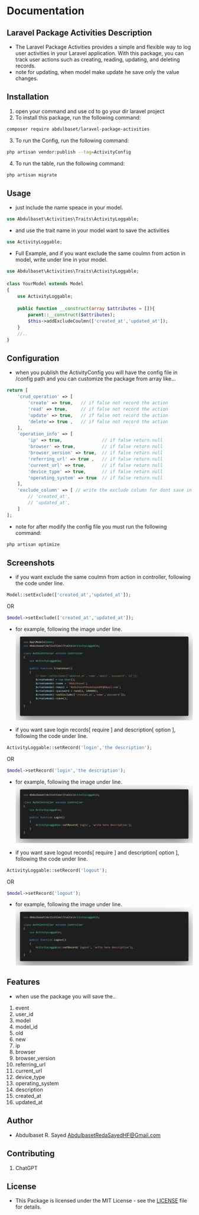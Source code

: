 # Documentation

## Laravel Package Activities Description
- The Laravel Package Activities provides a simple and flexible way to log user activities in your Laravel application. With this package, you can track user actions such as creating, reading, updating, and deleting records.
- note for updating, when model make update he save only the value changes.

## Installation
1. open your command and use cd to go your dir laravel project
2. To install this package, run the following command:
```bash
composer require abdulbaset/laravel-package-activities
```
3. To run the Config, run the following command:
```bash
php artisan vendor:publish --tag=ActivityConfig
```
4. To run the table, run the following command:
```bash
php artisan migrate
```
<!-- 4. To run the command for delete older activities, run the following command:
```bash
php artisan delete-older-activities
``` -->

## Usage
- just include the name speace in your model.
```php
use Abdulbaset\Activities\Traits\ActivityLoggable;
```
- and use the trait name in your model want to save the activities
```php
use ActivityLoggable;
```

- Full Example, and if you want exclude the same coulmn from action in model, write under line in your model.
```php
use Abdulbaset\Activities\Traits\ActivityLoggable;

class YourModel extends Model
{
    use ActivityLoggable;

    public function __construct(array $attributes = []){
        parent::__construct($attributes);
        $this->addExcludeCoulmn(['created_at','updated_at']);
    }
    //..
}
```

## Configuration
- when you publish the ActivityConfig you will have the config file in /config path and you can customize the package from array like...
```php
return [
    'crud_operation' => [
        'create' => true,   // if false not record the action
        'read' => true,     // if false not record the action
        'update' => true,   // if false not record the action
        'delete'=> true ,   // if false not record the action
    ],
    'operation_info' => [
        'ip' => true,               // if false return null
        'browser' => true,          // if false return null
        'browser_version' => true,  // if false return null
        'referring_url' => true ,   // if false return null
        'current_url' => true,      // if false return null
        'device_type' => true,      // if false return null
        'operating_system' => true  // if false return null
    ],
    'exclude_column' => [ // write the exclude column for dont save in [old] and [new] column package, and if you exclude all the column will return null and will not save the action
        // 'created_at', 
        // 'updated_at', 
    ]
];
```
- note for after modify the config file you must run the following command:
```bash
php artisan optimize
```

## Screenshots
- if you want exclude the same coulmn from action in controller, following the code under line.
```php
Model::setExclude(['created_at','updated_at']);
```
OR
```php
$model->setExclude(['created_at','updated_at']);
```
- for example, following the image under line.
![Screenshot 1](/media/exclude.png)

- if you want save login records[ require ] and description[ option ], following the code under line.
```php
ActivityLoggable::setRecord('login','the description');
```
OR
```php
$model->setRecord('login','the description');
```
- for example, following the image under line.
![Screenshot 1](/media/login.png)

- if you want save logout records[ require ] and description[ option ], following the code under line.
```php
ActivityLoggable::setRecord('logout');
```
OR
```php
$model->setRecord('logout');
```
- for example, following the image under line.
![Screenshot 1](/media/logout.png)

## Features
- when use the package you will save the..
1. event
2. user_id
3. model
4. model_id
5. old
6. new
7. ip
8. browser
9. browser_version
10. referring_url
11. current_url
12. device_type
13. operating_system
14. description
15. created_at
16. updated_at

## Author
- Abdulbaset R. Sayed <AbdulbasetRedaSayedHF@Gmail.com>

## Contributing
1. ChatGPT

## License
- This Package is licensed under the MIT License - see the [LICENSE](LICENSE) file for details.